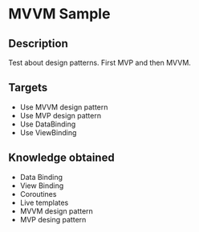# MVVM Sample
## Description
Test about design patterns. First MVP and then MVVM.

## Targets
* Use MVVM design pattern
* Use MVP design pattern
* Use DataBinding
* Use ViewBinding

## Knowledge obtained
* Data Binding
* View Binding
* Coroutines
* Live templates
* MVVM design pattern
* MVP desing pattern
